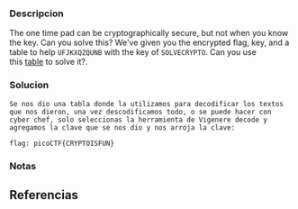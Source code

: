 
### Descripcion

The one time pad can be cryptographically secure, but not when you know the key. Can you solve this? We've given you the encrypted flag, key, and a table to help `UFJKXQZQUNB` with the key of `SOLVECRYPTO`. Can you use this [table](https://jupiter.challenges.picoctf.org/static/1fd21547c154c678d2dab145c29f1d79/table.txt) to solve it?.

### Solucion

```
Se nos dio una tabla donde la utilizamos para decodificar los textos que nos dieron, una vez descodificamos todo, o se puede hacer con cyber chef, solo seleccionas la herramienta de Vigenere decode y agregamos la clave que se nos dio y nos arroja la clave:

flag: picoCTF{CRYPTOISFUN}

```

### Notas



## Referencias